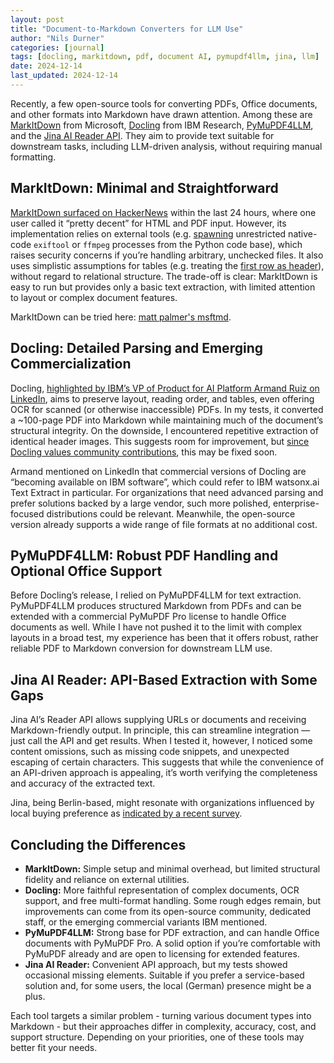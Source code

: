 ```yaml
---
layout: post
title: "Document-to-Markdown Converters for LLM Use"
author: "Nils Durner"
categories: [journal]
tags: [docling, markitdown, pdf, document AI, pymupdf4llm, jina, llm]
date: 2024-12-14
last_updated: 2024-12-14
---
```


Recently, a few open-source tools for converting PDFs, Office documents, and other formats into Markdown have drawn attention. Among these are [MarkItDown](https://github.com/microsoft/markitdown) from Microsoft, [Docling](https://github.com/DS4SD/docling) from IBM Research, [PyMuPDF4LLM](https://pymupdf.readthedocs.io/en/latest/pymupdf4llm/), and the [Jina AI Reader API](http://jina.ai/reader/). They aim to provide text suitable for downstream tasks, including LLM-driven analysis, without requiring manual formatting.

## MarkItDown: Minimal and Straightforward

[MarkItDown surfaced on HackerNews](https://news.ycombinator.com/item?id=42410803) within the last 24 hours, where one user called it “pretty decent” for HTML and PDF input. However, its implementation relies on external tools (e.g. [spawning](https://github.com/microsoft/markitdown/blob/main/src/markitdown/_markitdown.py#L626) unrestricted native-code `exiftool` or `ffmpeg` processes from the Python code base), which raises security concerns if you’re handling arbitrary, unchecked files. It also uses simplistic assumptions for tables (e.g. treating the [first row as header](https://github.com/microsoft/markitdown/blob/main/src/markitdown/_markitdown.py#L574)), without regard to relational structure. The trade-off is clear: MarkItDown is easy to run but provides only a basic text extraction, with limited attention to layout or complex document features.

MarkItDown can be tried here: [matt palmer's msftmd](https://msftmd.replit.app).

## Docling: Detailed Parsing and Emerging Commercialization

Docling, [highlighted by IBM’s VP of Product for AI Platform Armand Ruiz on LinkedIn](https://www.linkedin.com/posts/armand-ruiz_this-project-got-more-than-11000-stars-on-activity-7273668186598785024-f0ji?utm_source=share&utm_medium=member_desktop), aims to preserve layout, reading order, and tables, even offering OCR for scanned (or otherwise inaccessible) PDFs. In my tests, it converted a ~100-page PDF into Markdown while maintaining much of the document’s structural integrity. On the downside, I encountered repetitive extraction of identical header images. This suggests room for improvement, but [since Docling values community contributions](https://www.linkedin.com/feed/update/urn:li:activity:7273668186598785024?commentUrn=urn%3Ali%3Acomment%3A%28activity%3A7273668186598785024%2C7273675877664669696%29&dashCommentUrn=urn%3Ali%3Afsd_comment%3A%287273675877664669696%2Curn%3Ali%3Aactivity%3A7273668186598785024%29), this may be fixed soon.

Armand mentioned on LinkedIn that commercial versions of Docling are “becoming available on IBM software”, which could refer to IBM watsonx.ai Text Extract in particular. For organizations that need advanced parsing and prefer solutions backed by a large vendor, such more polished, enterprise-focused distributions could be relevant. Meanwhile, the open-source version already supports a wide range of file formats at no additional cost.

## PyMuPDF4LLM: Robust PDF Handling and Optional Office Support

Before Docling’s release, I relied on PyMuPDF4LLM for text extraction. PyMuPDF4LLM produces structured Markdown from PDFs and can be extended with a commercial PyMuPDF Pro license to handle Office documents as well. While I have not pushed it to the limit with complex layouts in a broad test, my experience has been that it offers robust, rather reliable PDF to Markdown conversion for downstream LLM use.

## Jina AI Reader: API-Based Extraction with Some Gaps

Jina AI’s Reader API allows supplying URLs or documents and receiving Markdown-friendly output. In principle, this can streamline integration — just call the API and get results. When I tested it, however, I noticed some content omissions, such as missing code snippets, and unexpected escaping of certain characters. This suggests that while the convenience of an API-driven approach is appealing, it’s worth verifying the completeness and accuracy of the extracted text.

Jina, being Berlin-based, might resonate with organizations influenced by local buying preference as [indicated by a recent survey](germany-surveys).

## Concluding the Differences

- **MarkItDown:** Simple setup and minimal overhead, but limited structural fidelity and reliance on external utilities.
- **Docling:** More faithful representation of complex documents, OCR support, and free multi-format handling. Some rough edges remain, but improvements can come from its open-source community, dedicated staff, or the emerging commercial variants IBM mentioned.
- **PyMuPDF4LLM:** Strong base for PDF extraction, and can handle Office documents with PyMuPDF Pro. A solid option if you’re comfortable with PyMuPDF already and are open to licensing for extended features.
- **Jina AI Reader:** Convenient API approach, but my tests showed occasional missing elements. Suitable if you prefer a service-based solution and, for some users, the local (German) presence might be a plus.

Each tool targets a similar problem - turning various document types into Markdown - but their approaches differ in complexity, accuracy, cost, and support structure. Depending on your priorities, one of these tools may better fit your needs.